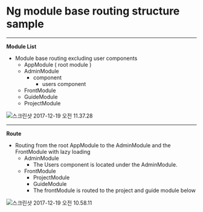 # Ng module base routing structure sample

-----------------------------------------------------------------------------------------------------------------------------------------------------------

**Module List**

- Module base routing excluding user components
  - AppModule ( root module )
  - AdminModule
    - component
      - users component
  - FrontModule
  - GuideModule
  - ProjectModule

![스크린샷 2017-12-19 오전 11.37.28](https://github.com/heeyoun-song/ng-module-structure/blob/master/images/%EC%8A%A4%ED%81%AC%EB%A6%B0%EC%83%B7%202017-12-19%20%EC%98%A4%EC%A0%84%2011.37.28.png?raw=true)

-----------------------------------------------------------------------------------------------------------------------------------------------------------

**Route**

- Routing from the root AppModule to the AdminModule and the FrontModule with lazy loading
  - AdminModule
    - The Users component is located under the AdminModule.
  - FrontModule
    - ProjectModule
    - GuideModule
    - The frontModule is routed to the project and guide module below

![스크린샷 2017-12-19 오전 10.58.11](https://giheeyoun-song/ng-module-structure/blob/master/images/%EC%8A%A4%ED%81%AC%EB%A6%B0%EC%83%B7%202017-12-19%20%EC%98%A4%EC%A0%84%2010.58.11.png?raw=true)
